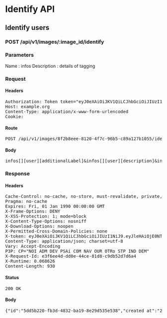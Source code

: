 # Identify API

## Identify users

### POST /api/v1/images/:image_id/identify

### Parameters

Name : infos
Description : details of tagging

### Request

#### Headers

<pre>Authorization: Token token=&quot;eyJ0eXAiOiJKV1QiLCJhbGciOiJIUzI1NiJ9.eyJleHAiOjE0NTI2MjE5MTcsImFiaWxpdGllcyI6e30sInVzZXJfaWQiOiI4ODgxNmQyOC04OTk1LTQ1Y2MtYWZkZC02Y2JjZjE3MWM3YmEifQ.jS67wBUp1pfeOzEenExNJ5rKKiz-6281Lq2GVLq_fnk&quot;
Host: example.org
Content-Type: application/x-www-form-urlencoded
Cookie: </pre>

#### Route

<pre>POST /api/v1/images/8f2b8eee-8120-4f7c-96b5-c89a127b1055/identify</pre>

#### Body

<pre>infos[][user][additionalLabel]&infos[][user][description]&infos[][user][name]=1+Admin&infos[][user][photoUrl]=https%3A%2F%2Fc.eu5.content.force.com%2Fprofilephoto%2F005%2FT&infos[][user][recordId]=00524000001BB6HAAW&infos[][user][userType]=Internal&infos[][xCoord]=49.87146529562982&infos[][yCoord]=37.67123287671233&infos[][user][additionalLabel]&infos[][user][description]&infos[][user][name]=1+Admin&infos[][user][photoUrl]=https%3A%2F%2Fc.eu5.content.force.com%2Fprofilephoto%2F005%2FT&infos[][user][recordId]=00524000001BB6HAAW&infos[][user][userType]=Internal&infos[][xCoord]=49.87146529562982&infos[][yCoord]=37.67123287671233</pre>

### Response

#### Headers

<pre>Cache-Control: no-cache, no-store, must-revalidate, private, max-age=0
Pragma: no-cache
Expires: Fri, 01 Jan 1990 00:00:00 GMT
X-Frame-Options: DENY
X-XSS-Protection: 1; mode=block
X-Content-Type-Options: nosniff
X-Download-Options: noopen
X-Permitted-Cross-Domain-Policies: none
X-token: eyJ0eXAiOiJKV1QiLCJhbGciOiJIUzI1NiJ9.eyJleHAiOjE0NTI2MjE5MTcsImFiaWxpdGllcyI6e30sInVzZXJfaWQiOiI4ODgxNmQyOC04OTk1LTQ1Y2MtYWZkZC02Y2JjZjE3MWM3YmEifQ.jS67wBUp1pfeOzEenExNJ5rKKiz-6281Lq2GVLq_fnk
Content-Type: application/json; charset=utf-8
Vary: Accept-Encoding
P3P: CP=&quot;NOI ADM DEV PSAi COM NAV OUR OTRo STP IND DEM&quot;
X-Request-Id: e3f6ee4d-dd0e-44ce-81d8-c9db52d7d6a4
X-Runtime: 0.068626
Content-Length: 930</pre>

#### Status

<pre>200 OK</pre>

#### Body

<pre>{"id":"5dd5b220-fb3d-4832-ba19-8e29d535e538","created_at":"2016-01-12T15:05:17.154+01:00","url":"https://localhost/identifies/5dd5b220-fb3d-4832-ba19-8e29d535e538","image":{"public_id":"8f2b8eee-8120-4f7c-96b5-c89a127b1055","infos":{"bytes":3604,"created_at":"2015-09-25T13:32:55Z","etag":"5a98d4d3e5d39024abf237be55e99b15","format":"png","height":48,"resource_type":"image","tags":["d936be9e-d3e2-4636-b012-1f6cc68f4764"],"type":"private","width":48,"location":{"accuracy":36,"latitude":48.861934399999996,"longitude":2.348967}},"exifs":{},"gps":[48.861934399999996,2.348967],"gps_ip":null,"gps_exifs":null,"gps_html":[48.861934399999996,2.348967],"created_at":"2016-01-12T15:05:17.131+01:00","width":48,"height":48,"rotation":0,"crop_x":0.0,"crop_y":0.0,"crop_w":0.0,"crop_h":0.0,"album_id":"d936be9e-d3e2-4636-b012-1f6cc68f4764","thumbnails":{"full":"/assets/blank.jpg","large":"/assets/blank.jpg","mini":"/assets/blank.jpg"}}}</pre>
